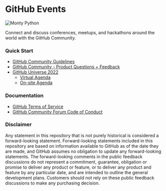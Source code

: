 # GitHub Events
![Monty Python](https://github.blog/wp-content/uploads/2020/12/102573561-8e872300-40a3-11eb-9feb-b480aeae0564.png?resize=1024%2C513)

Connect and discuss conferences, meetups, and hackathons around the world with the GitHub Community.

### Quick Start

* [GitHub Community Guidelines](https://docs.github.com/en/site-policy/github-terms/github-community-guidelines)
* [GitHub Community - Product Questions + Feedback](https://github.com/orgs/community/discussions) 
* [GitHub Universe 2022](https://githubuniverse.com/)
   * [Virtual Agenda](https://githubuniverse.com/events/detail/virtual-schedule)
   * [On-site Agenda](https://githubuniverse.com/events/detail/on-site-schedule)
   

### Documentation

* [GitHub Terms of Service](https://docs.github.com/en/site-policy/github-terms/github-terms-of-service)
* [GitHub Community Forum Code of Conduct](https://docs.github.com/en/site-policy/github-terms/github-community-forum-code-of-conduct)


### Disclaimer

Any statement in this repository that is not purely historical is considered a forward-looking statement. Forward-looking statements included in this repository are based on information available to GitHub as of the date they are made, and GitHub assumes no obligation to update any forward-looking statements. The forward-looking comments in the public feedback discussions do not represent a commitment, guarantee, obligation or promise to deliver any product or feature, or to deliver any product and feature by any particular date, and are intended to outline the general development plans. Customers should not rely on these public feedback discussions to make any purchasing decision.
